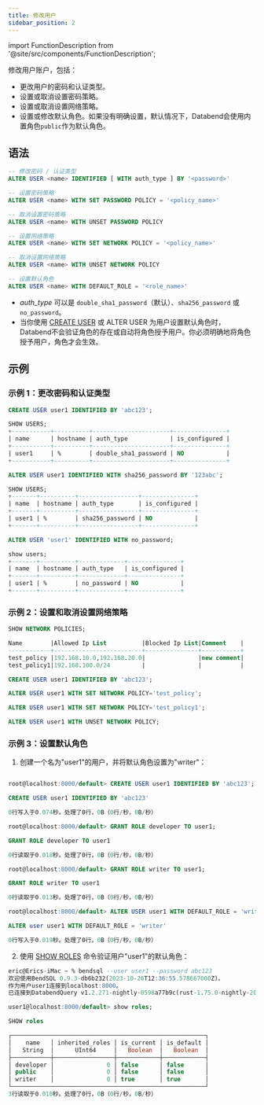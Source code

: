 ```yaml
---
title: 修改用户
sidebar_position: 2
---
```

import FunctionDescription from '@site/src/components/FunctionDescription';

<FunctionDescription description="引入或更新于：v1.2.283"/>

修改用户账户，包括：

- 更改用户的密码和认证类型。
- 设置或取消设置密码策略。
- 设置或取消设置网络策略。
- 设置或修改默认角色。如果没有明确设置，默认情况下，Databend会使用内置角色`public`作为默认角色。

## 语法

```sql
-- 修改密码 / 认证类型
ALTER USER <name> IDENTIFIED [ WITH auth_type ] BY '<password>'

-- 设置密码策略
ALTER USER <name> WITH SET PASSWORD POLICY = '<policy_name>'

-- 取消设置密码策略
ALTER USER <name> WITH UNSET PASSWORD POLICY

-- 设置网络策略
ALTER USER <name> WITH SET NETWORK POLICY = '<policy_name>'

-- 取消设置网络策略
ALTER USER <name> WITH UNSET NETWORK POLICY

-- 设置默认角色
ALTER USER <name> WITH DEFAULT_ROLE = '<role_name>'
```

- *auth_type* 可以是 `double_sha1_password`（默认）、`sha256_password` 或 `no_password`。
- 当你使用 [CREATE USER](01-user-create-user.md) 或 ALTER USER 为用户设置默认角色时，Databend不会验证角色的存在或自动将角色授予用户。你必须明确地将角色授予用户，角色才会生效。


## 示例

### 示例 1：更改密码和认证类型

```sql
CREATE USER user1 IDENTIFIED BY 'abc123';

SHOW USERS;
+-----------+----------+----------------------+---------------+
| name      | hostname | auth_type            | is_configured |
+-----------+----------+----------------------+---------------+
| user1     | %        | double_sha1_password | NO            |
+-----------+----------+----------------------+---------------+

ALTER USER user1 IDENTIFIED WITH sha256_password BY '123abc';

SHOW USERS;
+-------+----------+-----------------+---------------+
| name  | hostname | auth_type       | is_configured |
+-------+----------+-----------------+---------------+
| user1 | %        | sha256_password | NO            |
+-------+----------+-----------------+---------------+

ALTER USER 'user1' IDENTIFIED WITH no_password;

show users;
+-------+----------+-------------+---------------+
| name  | hostname | auth_type   | is_configured |
+-------+----------+-------------+---------------+
| user1 | %        | no_password | NO            |
+-------+----------+-------------+---------------+
```

### 示例 2：设置和取消设置网络策略

```sql
SHOW NETWORK POLICIES;

Name        |Allowed Ip List          |Blocked Ip List|Comment    |
------------+-------------------------+---------------+-----------+
test_policy |192.168.10.0,192.168.20.0|               |new comment|
test_policy1|192.168.100.0/24         |               |           |

CREATE USER user1 IDENTIFIED BY 'abc123';

ALTER USER user1 WITH SET NETWORK POLICY='test_policy';

ALTER USER user1 WITH SET NETWORK POLICY='test_policy1';

ALTER USER user1 WITH UNSET NETWORK POLICY;
```

### 示例 3：设置默认角色

1. 创建一个名为"user1"的用户，并将默认角色设置为"writer"：

```sql title='以用户 "root" 连接:'

root@localhost:8000/default> CREATE USER user1 IDENTIFIED BY 'abc123';

CREATE USER user1 IDENTIFIED BY 'abc123'

0行写入于0.074秒。处理了0行，0B（0行/秒，0B/秒）

root@localhost:8000/default> GRANT ROLE developer TO user1;

GRANT ROLE developer TO user1

0行读取于0.018秒。处理了0行，0B（0行/秒，0B/秒）

root@localhost:8000/default> GRANT ROLE writer TO user1;

GRANT ROLE writer TO user1

0行读取于0.013秒。处理了0行，0B（0行/秒，0B/秒）

root@localhost:8000/default> ALTER USER user1 WITH DEFAULT_ROLE = 'writer';

ALTER user user1 WITH DEFAULT_ROLE = 'writer'

0行写入于0.019秒。处理了0行，0B（0行/秒，0B/秒）
```

2. 使用 [SHOW ROLES](04-user-show-roles.md) 命令验证用户"user1"的默认角色：

```sql title='以用户 "user1" 连接:'
eric@Erics-iMac ~ % bendsql --user user1 --password abc123
欢迎使用BendSQL 0.9.3-db6b232(2023-10-26T12:36:55.578667000Z)。
作为用户user1连接到localhost:8000。
已连接到DatabendQuery v1.2.271-nightly-0598a77b9c(rust-1.75.0-nightly-2023-12-26T11:29:04.266265000Z)

user1@localhost:8000/default> show roles;

SHOW roles

┌───────────────────────────────────────────────────────┐
│    name   │ inherited_roles │ is_current │ is_default │
│   String  │      UInt64     │   Boolean  │   Boolean  │
├───────────┼─────────────────┼────────────┼────────────┤
│ developer │               0 │ false      │ false      │
│ public    │               0 │ false      │ false      │
│ writer    │               0 │ true       │ true       │
└───────────────────────────────────────────────────────┘
3行读取于0.010秒。处理了0行，0B（0行/秒，0B/秒）
```